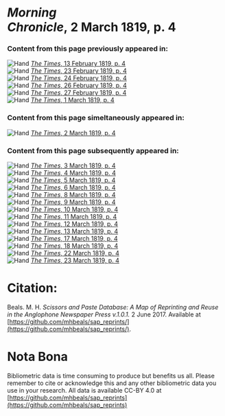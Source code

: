 # *Morning Chronicle*, 2 March 1819, p. 4  
  
### Content from this page previously appeared in:  
![Hand](http://scissorsandpaste.net/wp-content/uploads/2017/06/smallhandpointer.png) [*The Times*, 13 February 1819, p. 4](https://mhbeals.github.io/sap_html/The-Times/The-Times-13-February-1819-p-4)  
![Hand](http://scissorsandpaste.net/wp-content/uploads/2017/06/smallhandpointer.png) [*The Times*, 23 February 1819, p. 4](https://mhbeals.github.io/sap_html/The-Times/The-Times-23-February-1819-p-4)  
![Hand](http://scissorsandpaste.net/wp-content/uploads/2017/06/smallhandpointer.png) [*The Times*, 24 February 1819, p. 4](https://mhbeals.github.io/sap_html/The-Times/The-Times-24-February-1819-p-4)  
![Hand](http://scissorsandpaste.net/wp-content/uploads/2017/06/smallhandpointer.png) [*The Times*, 26 February 1819, p. 4](https://mhbeals.github.io/sap_html/The-Times/The-Times-26-February-1819-p-4)  
![Hand](http://scissorsandpaste.net/wp-content/uploads/2017/06/smallhandpointer.png) [*The Times*, 27 February 1819, p. 4](https://mhbeals.github.io/sap_html/The-Times/The-Times-27-February-1819-p-4)  
![Hand](http://scissorsandpaste.net/wp-content/uploads/2017/06/smallhandpointer.png) [*The Times*, 1 March 1819, p. 4](https://mhbeals.github.io/sap_html/The-Times/The-Times-1-March-1819-p-4)  
  
### Content from this page simeltaneously appeared in:  
![Hand](http://scissorsandpaste.net/wp-content/uploads/2017/06/smallhandpointer.png) [*The Times*, 2 March 1819, p. 4](https://mhbeals.github.io/sap_html/The-Times/The-Times-2-March-1819-p-4)  
  
### Content from this page subsequently appeared in:  
![Hand](http://scissorsandpaste.net/wp-content/uploads/2017/06/smallhandpointer.png) [*The Times*, 3 March 1819, p. 4](https://mhbeals.github.io/sap_html/The-Times/The-Times-3-March-1819-p-4)  
![Hand](http://scissorsandpaste.net/wp-content/uploads/2017/06/smallhandpointer.png) [*The Times*, 4 March 1819, p. 4](https://mhbeals.github.io/sap_html/The-Times/The-Times-4-March-1819-p-4)  
![Hand](http://scissorsandpaste.net/wp-content/uploads/2017/06/smallhandpointer.png) [*The Times*, 5 March 1819, p. 4](https://mhbeals.github.io/sap_html/The-Times/The-Times-5-March-1819-p-4)  
![Hand](http://scissorsandpaste.net/wp-content/uploads/2017/06/smallhandpointer.png) [*The Times*, 6 March 1819, p. 4](https://mhbeals.github.io/sap_html/The-Times/The-Times-6-March-1819-p-4)  
![Hand](http://scissorsandpaste.net/wp-content/uploads/2017/06/smallhandpointer.png) [*The Times*, 8 March 1819, p. 4](https://mhbeals.github.io/sap_html/The-Times/The-Times-8-March-1819-p-4)  
![Hand](http://scissorsandpaste.net/wp-content/uploads/2017/06/smallhandpointer.png) [*The Times*, 9 March 1819, p. 4](https://mhbeals.github.io/sap_html/The-Times/The-Times-9-March-1819-p-4)  
![Hand](http://scissorsandpaste.net/wp-content/uploads/2017/06/smallhandpointer.png) [*The Times*, 10 March 1819, p. 4](https://mhbeals.github.io/sap_html/The-Times/The-Times-10-March-1819-p-4)  
![Hand](http://scissorsandpaste.net/wp-content/uploads/2017/06/smallhandpointer.png) [*The Times*, 11 March 1819, p. 4](https://mhbeals.github.io/sap_html/The-Times/The-Times-11-March-1819-p-4)  
![Hand](http://scissorsandpaste.net/wp-content/uploads/2017/06/smallhandpointer.png) [*The Times*, 12 March 1819, p. 4](https://mhbeals.github.io/sap_html/The-Times/The-Times-12-March-1819-p-4)  
![Hand](http://scissorsandpaste.net/wp-content/uploads/2017/06/smallhandpointer.png) [*The Times*, 13 March 1819, p. 4](https://mhbeals.github.io/sap_html/The-Times/The-Times-13-March-1819-p-4)  
![Hand](http://scissorsandpaste.net/wp-content/uploads/2017/06/smallhandpointer.png) [*The Times*, 17 March 1819, p. 4](https://mhbeals.github.io/sap_html/The-Times/The-Times-17-March-1819-p-4)  
![Hand](http://scissorsandpaste.net/wp-content/uploads/2017/06/smallhandpointer.png) [*The Times*, 18 March 1819, p. 4](https://mhbeals.github.io/sap_html/The-Times/The-Times-18-March-1819-p-4)  
![Hand](http://scissorsandpaste.net/wp-content/uploads/2017/06/smallhandpointer.png) [*The Times*, 22 March 1819, p. 4](https://mhbeals.github.io/sap_html/The-Times/The-Times-22-March-1819-p-4)  
![Hand](http://scissorsandpaste.net/wp-content/uploads/2017/06/smallhandpointer.png) [*The Times*, 23 March 1819, p. 4](https://mhbeals.github.io/sap_html/The-Times/The-Times-23-March-1819-p-4)  


# Citation: 

Beals. M. H. *Scissors and Paste Database: A Map of Reprinting and Reuse in the Anglophone Newspaper Press v.1.0.1.* 2 June 2017. Available at [https://github.com/mhbeals/sap_reprints/](https://github.com/mhbeals/sap_reprints/). 

# Nota Bona

Bibliometric data is time consuming to produce but benefits us all. Please remember to cite or acknowledge this and any other bibliometric data you use in your research. All data is available CC-BY 4.0 at [https://github.com/mhbeals/sap_reprints](https://github.com/mhbeals/sap_reprints)